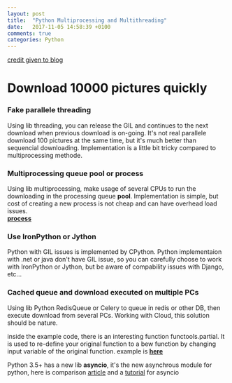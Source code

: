 ```yaml
---
layout: post
title:  "Python Multiprocessing and Multithreading"
date:   2017-11-05 14:58:39 +0100
comments: true  
categories: Python
---
```


[credit given to blog](https://www.toptal.com/python/beginners-guide-to-concurrency-and-parallelism-in-python)


# Download 10000 pictures quickly

### Fake parallele threading
Using lib threading, you can release the GIL and continues to the next download when previous download is on-going.
It's not real parallele download 100 pictures at the same time, but it's much better than sequencial downloading.
Implementation is a little bit tricky compared to multiprocessing methode.

### Multiprocessing queue pool or process
Using lib multiprocessing, make usage of several CPUs to run the downloading in the processing queue **pool**.
Implementation is simple, but cost of creating a new process is not cheap and can have overhead load issues.   
[**process**](https://pymotw.com/2/multiprocessing/basics.html)


### Use IronPython or Jython
Python with GIL issues is implemented by CPython. Python implementaion with .net or java don't have GIL issue,
so you can carefully choose to work with IronPython or Jython, but be aware of compability issues with Django, etc...

### Cached queue and download executed on multiple PCs 
Using lib Python RedisQueue or Celery to queue in redis or other DB, then execute download from several PCs.
Working with Cloud, this solution should be nature. 


inside the example code, there is an interesting function functools.partial. It is used to re-define your original function to a bew function by changing input variable of the original function. example is **[here](https://www.pydanny.com/python-partials-are-fun.html)**


Python 3.5+ has a new lib **asyncio**, it's the new asynchrous module for python, here is comparison [article](http://masnun.rocks/2016/10/06/async-python-the-different-forms-of-concurrency/) and a [tutorial](http://stackabuse.com/python-async-await-tutorial/) for asyncio
